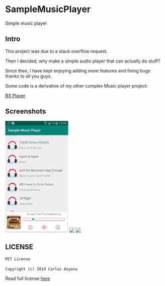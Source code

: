 # SampleMusicPlayer
Simple music player
## Intro
This project was due to a stack overflow request.

Then I decided, why make a simple audio player that can actually do stuff?

Since then, I have kept enjoying adding more features and fixing bugs thanks to all you guys.

Some code is a derivative of my other complex Music player project:

[BX Player](https://github.com/carloscj6/BXPlayer)
## Screenshots
<img src="/screenshots/screenshot" width="200px"> <img src="/screenshots/Screenshot_2019-02-14-13-17-12.png" width="200px">
<img src="/screenshots/Screenshot_2019-02-14-13-17-20.png" width="200px">

LICENSE
-------
    MIT License

    Copyright (c) 2019 Carlos Anyona
 Read full license [here](/LICENSE)
